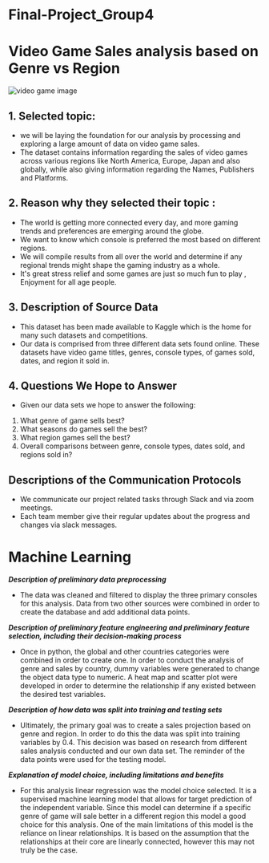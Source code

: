 
# Final-Project_Group4


# Video Game Sales analysis based on Genre vs Region

![video game image](https://user-images.githubusercontent.com/96400887/189534618-4388068a-6e40-4902-b8b0-2374a65f5dd2.jpg)


 ## 1. Selected topic:

 
- we will be laying the foundation for our analysis by processing and exploring a large amount of data on video game sales.
- The dataset contains information regarding the sales of video games across various regions like North America, Europe, Japan and also globally, while also giving information regarding the Names, Publishers and Platforms. 


## 2. Reason why they selected their topic :

- The world is getting more connected every day, and more gaming trends and preferences are emerging around the globe. 
- We want to know which console is preferred the most based on different regions. 
- We will compile results from all over the world and determine if any regional trends might shape the gaming industry as a whole.
- It's great stress relief and some games are just so much fun to play , Enjoyment for all age people.

 ## 3. Description of Source Data
 
 - This dataset has been made available to Kaggle which is the home for many such datasets and competitions.
 - Our data is comprised from three different data sets found online. These datasets have video game titles, genres, console types, of games sold, dates, and region it   sold in.

## 4. Questions We Hope to Answer
- Given our data sets we hope to answer the following:

 1. What genre of game sells best?
 2. What seasons do games sell the best?
 3. What region games sell the best?
 4. Overall comparisons between genre, console types, dates sold, and regions sold in?

## Descriptions of the Communication Protocols

- We communicate our project related tasks through Slack and via zoom meetings.
- Each team member give their regular updates about the progress and changes via slack messages.

 # Machine Learning

***Description of preliminary data preprocessing***

- The data was cleaned and filtered to display the three primary consoles for this analysis. 
Data from two other sources were combined in order to create the database and add additional data points. 


***Description of preliminary feature engineering and preliminary feature selection, including their decision-making process***

- Once in python, the global and other countries categories were combined in order to create one. In order to 
conduct the analysis of genre and sales by country, dummy variables were generated to change the 
object data type to numeric. A heat map and scatter plot were developed in order to determine the relationship if any 
existed between the desired test variables. 


***Description of how data was split into training and testing sets***

- Ultimately, the primary goal was to create a sales projection based on genre and region. In order to do this
the data was split into training variables by 0.4. This decision was based on research from different 
sales analysis conducted and our own data set. The reminder of the data points were used for the testing model.


***Explanation of model choice, including limitations and benefits***

- For this analysis linear regression was the model choice selected. It is a supervised machine learning model that allows for target prediction of the independent variable. Since this model can determine if a specific genre of game will sale better in a different region this model a good choice for this analysis. One of the 
main limitations of this model is the reliance on linear relationships. It is based on the assumption that the relationships at their core are linearly connected, however this may not truly be the case.


